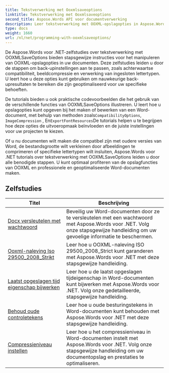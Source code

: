 ```yaml
---
title: Tekstverwerking met Ooxmlsaveoptions
linktitle: Tekstverwerking met Ooxmlsaveoptions
second_title: Aspose.Words API voor documentverwerking
description: Leer tekstverwerking met OOXML-opslagopties in Aspose.Words voor .NET. Uitgebreide tutorials en voorbeeldcode om het opslaan van Word-documenten in OOXML-formaat te manipuleren en aan te passen.
type: docs
weight: 1660
url: /nl/net/programming-with-ooxmlsaveoptions/
---
```

De Aspose.Words voor .NET-zelfstudies over tekstverwerking met OOXMLSaveOptions bieden stapsgewijze instructies voor het manipuleren van OOXML-opslagopties in uw documenten. Deze zelfstudies leiden u door de stappen om back-upinstellingen aan te passen, zoals achterwaartse compatibiliteit, beeldcompressie en verwerking van ingesloten lettertypen. U leert hoe u deze opties kunt gebruiken om nauwkeurige back-upresultaten te bereiken die zijn geoptimaliseerd voor uw specifieke behoeften.

 De tutorials bieden u ook praktische codevoorbeelden die het gebruik van de verschillende functies van OOXMLSaveOptions illustreren. U leert hoe u opslagopties kunt opgeven bij het maken of bewerken van een Word-document, met behulp van methoden zoals`CompatibilityOptions`, `ImageCompression` , En`ExportFontResources`De tutorials helpen u te begrijpen hoe deze opties de uitvoeropmaak beïnvloeden en de juiste instellingen voor uw projecten te kiezen.

Of u nu documenten wilt maken die compatibel zijn met oudere versies van Word, de bestandsgrootte wilt verkleinen door afbeeldingen te comprimeren of specifieke lettertypen wilt insluiten, Aspose.Words voor .NET tutorials over tekstverwerking met OOXMLSaveOptions leiden u door alle benodigde stappen. U kunt optimaal profiteren van de opslagfuncties van OOXML en professionele en geoptimaliseerde Word-documenten maken.

 ## Zelfstudies
| Titel | Beschrijving |
| --- | --- |
| [Docx versleutelen met wachtwoord](./encrypt-docx-with-password/) | Beveilig uw Word-documenten door ze te versleutelen met een wachtwoord met Aspose.Words voor .NET. Volg onze stapsgewijze handleiding om uw gevoelige informatie te beschermen. |
| [Ooxml-naleving Iso 29500_2008_Strikt](./ooxml-compliance-iso-29500_2008_strict/) | Leer hoe u OOXML-naleving ISO 29500_2008_Strict kunt garanderen met Aspose.Words voor .NET met deze stapsgewijze handleiding. |
| [Laatst opgeslagen tijd eigenschap bijwerken](./update-last-saved-time-property/) | Leer hoe u de laatst opgeslagen tijdeigenschap in Word-documenten kunt bijwerken met Aspose.Words voor .NET. Volg onze gedetailleerde, stapsgewijze handleiding. |
| [Behoud oude controletekens](./keep-legacy-control-chars/) | Leer hoe u oude besturingstekens in Word-documenten kunt behouden met Aspose.Words voor .NET met deze stapsgewijze handleiding. |
| [Compressieniveau instellen](./set-compression-level/) | Leer hoe u het compressieniveau in Word-documenten instelt met Aspose.Words voor .NET. Volg onze stapsgewijze handleiding om uw documentopslag en prestaties te optimaliseren. |